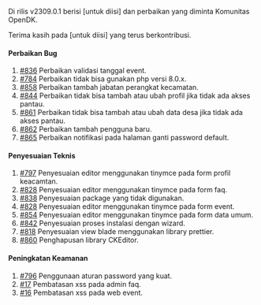 Di rilis v2309.0.1 berisi [untuk diisi] dan perbaikan yang diminta Komunitas OpenDK.

Terima kasih pada [untuk diisi] yang terus berkontribusi.

#### Perbaikan Bug
1. [#836](https://github.com/OpenSID/OpenDK/issues/836) Perbaikan validasi tanggal event.
2. [#784](https://github.com/OpenSID/OpenDK/issues/784) Perbaikan tidak bisa gunakan php versi 8.0.x.
3. [#858](https://github.com/OpenSID/OpenDK/issues/858) Perbaikan tambah jabatan perangkat kecamatan.
4. [#844](https://github.com/OpenSID/OpenDK/issues/844) Perbaikan tidak bisa tambah atau ubah profil jika tidak ada akses pantau.
5. [#861](https://github.com/OpenSID/OpenDK/issues/861) Perbaikan tidak bisa tambah atau ubah data desa jika tidak ada akses pantau.
6. [#862](https://github.com/OpenSID/OpenDK/issues/862) Perbaikan tambah pengguna baru.
7. [#865](https://github.com/OpenSID/OpenDK/issues/865) Perbaikan notifikasi pada halaman ganti password default.


#### Penyesuaian Teknis
1. [#797](https://github.com/OpenSID/OpenDK/issues/797) Penyesuaian editor menggunakan tinymce pada form profil keacamtan.
2. [#828](https://github.com/OpenSID/OpenDK/issues/828) Penyesuaian editor menggunakan tinymce pada form faq.
3. [#838](https://github.com/OpenSID/OpenDK/issues/838) Penyesuaian package yang tidak digunakan.
4. [#828](https://github.com/OpenSID/OpenDK/issues/828) Penyesuaian editor menggunakan tinymce pada form event.
5. [#854](https://github.com/OpenSID/OpenDK/issues/854) Penyesuaian editor menggunakan tinymce pada form data umum.
6. [#842](https://github.com/OpenSID/OpenDK/issues/842) Penyesuaian proses instalasi dengan wizard.
7. [#818](https://github.com/OpenSID/OpenDK/issues/818) Penyesuaian view blade menggunakan library prettier.
8. [#860](https://github.com/OpenSID/OpenDK/issues/860) Penghapusan library CKEditor.

#### Peningkatan Keamanan

1. [#796](https://github.com/OpenSID/OpenDK/issues/796) Penggunaan aturan password yang kuat.
2. [#17](https://github.com/OpenSID/wiki-keamanan/issues/17) Pembatasan xss pada admin faq.
3. [#16](https://github.com/OpenSID/wiki-keamanan/issues/16) Pembatasan xss pada web event.

